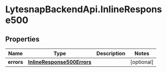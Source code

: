 # LytesnapBackendApi.InlineResponse500

## Properties

Name | Type | Description | Notes
------------ | ------------- | ------------- | -------------
**errors** | [**InlineResponse500Errors**](InlineResponse500Errors.md) |  | [optional] 


